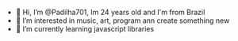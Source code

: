 - 👋 Hi, I’m @Padilha701, Im 24 years old and I'm from Brazil
- 👀 I’m interested in music, art, program ann create something new
- 🌱 I’m currently learning javascript libraries


<!---
Padilha701/Padilha701 is a ✨ special ✨ repository because its `README.md` (this file) appears on your GitHub profile.
You can click the Preview link to take a look at your changes.
--->
